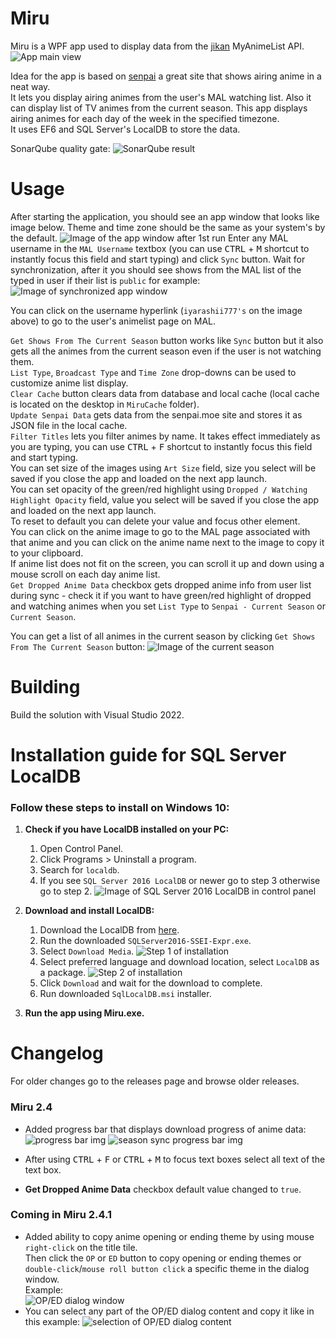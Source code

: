 # Miru
Miru is a WPF app used to display data from the [jikan](https://github.com/Ervie/jikan.net) MyAnimeList API.
![App main view](https://user-images.githubusercontent.com/38395954/180601939-adcd1279-217e-4fe0-a47f-0b1b808a6b69.png)


Idea for the app is based on [senpai](http://www.senpai.moe/) a great site that shows airing anime in a neat way.  
It lets you display airing animes from the user's MAL watching list. Also it can display list of TV animes from the current season.
This app displays airing animes for each day of the week in the specified timezone.  
It uses EF6 and SQL Server's LocalDB to store the data.

SonarQube quality gate:
![SonarQube result](https://github.com/iyarashii/Miru/assets/38395954/22de7f95-d45e-4656-af96-f7d2c75e4801)


# Usage
After starting the application, you should see an app window that looks like image below.
Theme and time zone should be the same as your system's by the default.
![Image of the app window after 1st run](https://user-images.githubusercontent.com/38395954/180602243-25871e49-3edf-4f7f-8c44-d3eadfc87280.png)
Enter any MAL username in the `MAL Username` textbox (you can use <kbd>CTRL</kbd> + <kbd>M</kbd> shortcut to instantly focus this field and start typing) and click `Sync` button.
Wait for synchronization, after it you should see shows from the MAL list of the typed in user if their list is `public` for example:
![Image of synchronized app window](https://user-images.githubusercontent.com/38395954/180602370-bb742a14-7d60-43dd-91fe-25bc2e28b39a.png)


You can click on the username hyperlink (`iyarashii777's` on the image above) to go to the user's animelist page on MAL.

`Get Shows From The Current Season` button works like `Sync` button but it also gets all the animes from the current season even if the user is not watching them.  
`List Type`, `Broadcast Type` and `Time Zone` drop-downs can be used to customize anime list display.  
`Clear Cache` button clears data from database and local cache (local cache is located on the desktop in `MiruCache` folder).  
`Update Senpai Data` gets data from the senpai.moe site and stores it as JSON file in the local cache.  
`Filter Titles` lets you filter animes by name. It takes effect immediately as you are typing, you can use <kbd>CTRL</kbd> + <kbd>F</kbd> shortcut to instantly focus this field and start typing.  
You can set size of the images using `Art Size` field, size you select will be saved if you close the app and loaded on the next app launch.  
You can set opacity of the green/red highlight using `Dropped / Watching Highlight Opacity` field, value you select will be saved if you close the app and loaded on the next app launch.  
To reset to default you can delete your value and focus other element.  
You can click on the anime image to go to the MAL page associated with that anime and you can click on the
anime name next to the image to copy it to your clipboard.  
If anime list does not fit on the screen, you can scroll it up and down using a mouse scroll on each day anime list.  
`Get Dropped Anime Data` checkbox gets dropped anime info from user list during sync - check it if you want to have green/red highlight of dropped and watching animes when you set `List Type` to `Senpai - Current Season` or `Current Season`.


You can get a list of all animes in the current season by clicking `Get Shows From The Current Season` button:
![Image of the current season](https://user-images.githubusercontent.com/38395954/180602427-26ec53d7-9a3d-4b0a-88b8-e1b49e577135.png)

# Building
Build the solution with Visual Studio 2022.
# Installation guide for SQL Server LocalDB
### Follow these steps to install on Windows 10:

1.  **Check if you have LocalDB installed on your PC:**
    1. Open Control Panel.
    2. Click Programs > Uninstall a program.
    3. Search for `localdb`.
    4. If you see `SQL Server 2016 LocalDB` or newer go to step 3 otherwise go to step 2. 
    ![Image of SQL Server 2016 LocalDB in control panel](https://i.imgur.com/3WApAAy.png)

2.  **Download and install LocalDB:**
    1. Download the LocalDB from [here](https://www.microsoft.com/en-us/download/confirmation.aspx?id=56840).
    2. Run the downloaded `SQLServer2016-SSEI-Expr.exe`.
    3. Select `Download Media`.
    ![Step 1 of installation](https://i.imgur.com/So90kQ2.png)
    4. Select preferred language and download location, select `LocalDB` as a package.
    ![Step 2 of installation](https://i.imgur.com/ryTqeU9.png)
    5. Click `Download` and wait for the download to complete.
    6. Run downloaded `SqlLocalDB.msi` installer.

3.  **Run the app using Miru.exe.**
# Changelog
For older changes go to the releases page and browse older releases.
### Miru 2.4
* Added progress bar that displays download progress of anime data: ![progress bar img](https://user-images.githubusercontent.com/38395954/180602002-8a5c0b4b-5f8c-4b1b-b75a-81a25e3c8442.png)
![season sync progress bar img](https://user-images.githubusercontent.com/38395954/180602324-79d5386f-9b66-422d-88d2-0fec62c01911.png)

* After using <kbd>CTRL</kbd> + <kbd>F</kbd> or <kbd>CTRL</kbd> + <kbd>M</kbd> to focus text boxes select all text of the text box.
* **Get Dropped Anime Data** checkbox default value changed to `true`.
### Coming in Miru 2.4.1
* Added ability to copy anime opening or ending theme by using mouse `right-click` on the title tile.  
Then click the `OP` or `ED` button to copy opening or ending themes or `double-click`/`mouse roll button click` a specific theme in the dialog window.  
Example:  
![OP/ED dialog window](https://github.com/iyarashii/Miru/assets/38395954/9ad3cdc2-8793-428e-a733-20c9b23231ad)
* You can select any part of the OP/ED dialog content and copy it like in this example:
![selection of OP/ED dialog content](https://github.com/iyarashii/Miru/assets/38395954/934de3ee-876d-4c84-8450-0afd52949a56)

